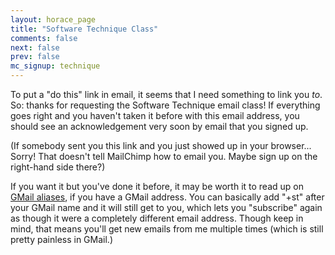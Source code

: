 ```yaml
---
layout: horace_page
title: "Software Technique Class"
comments: false
next: false
prev: false
mc_signup: technique
---
```


To put a &quot;do this&quot; link in email, it seems that I need
something to link you *to*. So: thanks for requesting the
Software Technique email class! If everything goes right and you
haven't taken it before with this email address, you should see
an acknowledgement very soon by email that you signed up.

(If somebody sent you this link and you just showed up in your
browser... Sorry! That doesn't tell MailChimp how to email you.
Maybe sign up on the right-hand side there?)

If you want it but you've done it before, it may be worth it
to read up on [GMail aliases](https://www.labnol.org/internet/multiple-email-addresses-in-gmail/17426/),
if you have a GMail address.
You can basically add &quot;+st&quot; after your GMail name and it
will still get to you, which lets you &quot;subscribe&quot; again
as though it were a completely different email address. Though
keep in mind, that means you'll get new emails from me multiple
times (which is still pretty painless in GMail.)
